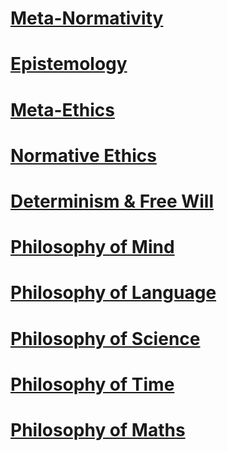 # [Meta-Normativity](Meta-Normativity/Meta-Normativity)  
# [Epistemology](Epistemology/Epistemology)  
# [Meta-Ethics](Meta-Ethics/Meta-Ethics)  
# [Normative Ethics](Normative%20Ethics/Normative%20Ethics)  
# [Determinism & Free Will](Determinism%20&%20Free%20Will/Determinism%20&%20Free%20Will)  
# [Philosophy of Mind](Philosophy%20of%20Mind/Philosophy%20of%20Mind)  
# [Philosophy of Language](Philosophy%20of%20Language/Philosophy%20of%20Language)  
# [Philosophy of Science](Philosophy%20of%20Science/Philosophy%20of%20Science)  
# [Philosophy of Time](Philosophy%20of%20Time/Philosophy%20of%20Time)  
# [Philosophy of Maths](Philosophy%20of%20Maths/Philosophy%20of%20Maths)  